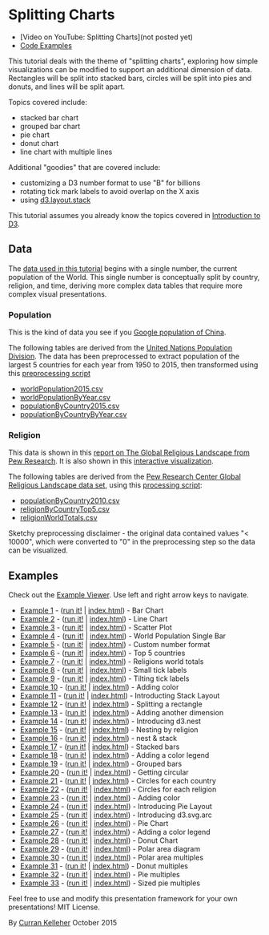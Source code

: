 # Splitting Charts

 * [Video on YouTube: Splitting Charts](not posted yet)
 * [Code Examples](http://curran.github.io/screencasts/splittingCharts/examples/viewer/#/)

This tutorial deals with the theme of "splitting charts", exploring how simple visualizations can be modified to support an additional dimension of data. Rectangles will be split into stacked bars, circles will be split into pies and donuts, and lines will be split apart.

Topics covered include:

 * stacked bar chart
 * grouped bar chart
 * pie chart
 * donut chart
 * line chart with multiple lines

Additional "goodies" that are covered include:

 * customizing a D3 number format to use "B" for billions
 * rotating tick mark labels to avoid overlap on the X axis
 * using [d3.layout.stack](https://github.com/mbostock/d3/wiki/Stack-Layout)

This tutorial assumes you already know the topics covered in [Introduction to D3](https://github.com/curran/screencasts/tree/gh-pages/introToD3).

## Data

The [data used in this tutorial](./datasets) begins with a single number, the current population of the World. This single number is conceptually split by country, religion, and time, deriving more complex data tables that require more complex visual presentations.

### Population

This is the kind of data you see if you [Google population of China](https://www.google.com/webhp?sourceid=chrome-instant&ion=1&espv=2&ie=UTF-8#q=population%20of%20china).

The following tables are derived from the [United Nations Population Division](http://esa.un.org/unpd/wpp/DVD/). The data has been preprocessed to extract population of the largest 5 countries for each year from 1950 to 2015, then transformed using this [preprocessing script](https://github.com/curran/data/blob/gh-pages/un/population/2015Extract/process.js)

 * [worldPopulation2015.csv](https://github.com/curran/screencasts/blob/gh-pages/splittingCharts/datasets/worldPopulation2015.csv)
 * [worldPopulationByYear.csv](https://github.com/curran/screencasts/blob/gh-pages/splittingCharts/datasets/worldPopulationByYear.csv)
 * [populationByCountry2015.csv](https://github.com/curran/screencasts/blob/gh-pages/splittingCharts/datasets/populationByCountry2015.csv)
 * [populationByCountryByYear.csv](https://github.com/curran/screencasts/blob/gh-pages/splittingCharts/datasets/populationByCountryByYear.csv)

### Religion

This data is shown in this [report on The Global Religious Landscape from Pew Research](http://www.pewforum.org/2012/12/18/global-religious-landscape-exec/). It is also shown in this [interactive visualization](http://www.globalreligiousfutures.org/explorer#/?subtopic=15&chartType=bar&year=2010&data_type=number&religious_affiliation=all&destination=to&countries=Worldwide&age_group=all&pdfMode=false).

The following tables are derived from the [Pew Research Center Global Religious Landscape data set](https://github.com/curran/data/tree/gh-pages/pew/religion), using this [processing script](https://github.com/curran/data/blob/gh-pages/pew/religion/processed/process.js):

 * [populationByCountry2010.csv](https://github.com/curran/screencasts/blob/gh-pages/splittingCharts/datasets/populationByCountry2010.csv)
 * [religionByCountryTop5.csv](https://github.com/curran/screencasts/blob/gh-pages/splittingCharts/datasets/religionByCountryTop5.csv)
 * [religionWorldTotals.csv](https://github.com/curran/screencasts/blob/gh-pages/splittingCharts/datasets/religionWorldTotals.csv)

Sketchy preprocessing disclaimer - the original data contained values "< 10000", which were converted to "0" in the preprocessing step so the data can be visualized.

## Examples

Check out the [Example Viewer](http://curran.github.io/screencasts/splittingCharts/examples/viewer/#/1). Use left and right arrow keys to navigate.

 * [Example 1](http://curran.github.io/screencasts/splittingCharts/examples/viewer/#/1) - ([run it!](http://curran.github.io/screencasts/splittingCharts/examples/code/snapshot01) | [index.html](http://curran.github.io/screencasts/splittingCharts/examples/viewer/#/1/index.html)) - Bar Chart
 * [Example 2](http://curran.github.io/screencasts/splittingCharts/examples/viewer/#/2) - ([run it!](http://curran.github.io/screencasts/splittingCharts/examples/code/snapshot02) | [index.html](http://curran.github.io/screencasts/splittingCharts/examples/viewer/#/2/index.html)) - Line Chart
 * [Example 3](http://curran.github.io/screencasts/splittingCharts/examples/viewer/#/3) - ([run it!](http://curran.github.io/screencasts/splittingCharts/examples/code/snapshot03) | [index.html](http://curran.github.io/screencasts/splittingCharts/examples/viewer/#/3/index.html)) - Scatter Plot
 * [Example 4](http://curran.github.io/screencasts/splittingCharts/examples/viewer/#/4) - ([run it!](http://curran.github.io/screencasts/splittingCharts/examples/code/snapshot04) | [index.html](http://curran.github.io/screencasts/splittingCharts/examples/viewer/#/4/index.html)) - World Population Single Bar
 * [Example 5](http://curran.github.io/screencasts/splittingCharts/examples/viewer/#/5) - ([run it!](http://curran.github.io/screencasts/splittingCharts/examples/code/snapshot05) | [index.html](http://curran.github.io/screencasts/splittingCharts/examples/viewer/#/5/index.html)) - Custom number format
 * [Example 6](http://curran.github.io/screencasts/splittingCharts/examples/viewer/#/6) - ([run it!](http://curran.github.io/screencasts/splittingCharts/examples/code/snapshot06) | [index.html](http://curran.github.io/screencasts/splittingCharts/examples/viewer/#/6/index.html)) - Top 5 countries
 * [Example 7](http://curran.github.io/screencasts/splittingCharts/examples/viewer/#/7) - ([run it!](http://curran.github.io/screencasts/splittingCharts/examples/code/snapshot07) | [index.html](http://curran.github.io/screencasts/splittingCharts/examples/viewer/#/7/index.html)) - Religions world totals
 * [Example 8](http://curran.github.io/screencasts/splittingCharts/examples/viewer/#/8) - ([run it!](http://curran.github.io/screencasts/splittingCharts/examples/code/snapshot08) | [index.html](http://curran.github.io/screencasts/splittingCharts/examples/viewer/#/8/index.html)) - Small tick labels
 * [Example 9](http://curran.github.io/screencasts/splittingCharts/examples/viewer/#/9) - ([run it!](http://curran.github.io/screencasts/splittingCharts/examples/code/snapshot09) | [index.html](http://curran.github.io/screencasts/splittingCharts/examples/viewer/#/9/index.html)) - Tilting tick labels
 * [Example 10](http://curran.github.io/screencasts/splittingCharts/examples/viewer/#/10) - ([run it!](http://curran.github.io/screencasts/splittingCharts/examples/code/snapshot10) | [index.html](http://curran.github.io/screencasts/splittingCharts/examples/viewer/#/10/index.html)) - Adding color
 * [Example 11](http://curran.github.io/screencasts/splittingCharts/examples/viewer/#/11) - ([run it!](http://curran.github.io/screencasts/splittingCharts/examples/code/snapshot11) | [index.html](http://curran.github.io/screencasts/splittingCharts/examples/viewer/#/11/index.html)) - Introducting Stack Layout
 * [Example 12](http://curran.github.io/screencasts/splittingCharts/examples/viewer/#/12) - ([run it!](http://curran.github.io/screencasts/splittingCharts/examples/code/snapshot12) | [index.html](http://curran.github.io/screencasts/splittingCharts/examples/viewer/#/12/index.html)) - Splitting a rectangle
 * [Example 13](http://curran.github.io/screencasts/splittingCharts/examples/viewer/#/13) - ([run it!](http://curran.github.io/screencasts/splittingCharts/examples/code/snapshot13) | [index.html](http://curran.github.io/screencasts/splittingCharts/examples/viewer/#/13/index.html)) - Adding another dimension
 * [Example 14](http://curran.github.io/screencasts/splittingCharts/examples/viewer/#/14) - ([run it!](http://curran.github.io/screencasts/splittingCharts/examples/code/snapshot14) | [index.html](http://curran.github.io/screencasts/splittingCharts/examples/viewer/#/14/index.html)) - Introducing d3.nest
 * [Example 15](http://curran.github.io/screencasts/splittingCharts/examples/viewer/#/15) - ([run it!](http://curran.github.io/screencasts/splittingCharts/examples/code/snapshot15) | [index.html](http://curran.github.io/screencasts/splittingCharts/examples/viewer/#/15/index.html)) - Nesting by religion
 * [Example 16](http://curran.github.io/screencasts/splittingCharts/examples/viewer/#/16) - ([run it!](http://curran.github.io/screencasts/splittingCharts/examples/code/snapshot16) | [index.html](http://curran.github.io/screencasts/splittingCharts/examples/viewer/#/16/index.html)) - nest & stack
 * [Example 17](http://curran.github.io/screencasts/splittingCharts/examples/viewer/#/17) - ([run it!](http://curran.github.io/screencasts/splittingCharts/examples/code/snapshot17) | [index.html](http://curran.github.io/screencasts/splittingCharts/examples/viewer/#/17/index.html)) - Stacked bars
 * [Example 18](http://curran.github.io/screencasts/splittingCharts/examples/viewer/#/18) - ([run it!](http://curran.github.io/screencasts/splittingCharts/examples/code/snapshot18) | [index.html](http://curran.github.io/screencasts/splittingCharts/examples/viewer/#/18/index.html)) - Adding a color legend
 * [Example 19](http://curran.github.io/screencasts/splittingCharts/examples/viewer/#/19) - ([run it!](http://curran.github.io/screencasts/splittingCharts/examples/code/snapshot19) | [index.html](http://curran.github.io/screencasts/splittingCharts/examples/viewer/#/19/index.html)) - Grouped bars
 * [Example 20](http://curran.github.io/screencasts/splittingCharts/examples/viewer/#/20) - ([run it!](http://curran.github.io/screencasts/splittingCharts/examples/code/snapshot20) | [index.html](http://curran.github.io/screencasts/splittingCharts/examples/viewer/#/20/index.html)) - Getting circular
 * [Example 21](http://curran.github.io/screencasts/splittingCharts/examples/viewer/#/21) - ([run it!](http://curran.github.io/screencasts/splittingCharts/examples/code/snapshot21) | [index.html](http://curran.github.io/screencasts/splittingCharts/examples/viewer/#/21/index.html)) - Circles for each country
 * [Example 22](http://curran.github.io/screencasts/splittingCharts/examples/viewer/#/22) - ([run it!](http://curran.github.io/screencasts/splittingCharts/examples/code/snapshot22) | [index.html](http://curran.github.io/screencasts/splittingCharts/examples/viewer/#/22/index.html)) - Circles for each religion
 * [Example 23](http://curran.github.io/screencasts/splittingCharts/examples/viewer/#/23) - ([run it!](http://curran.github.io/screencasts/splittingCharts/examples/code/snapshot23) | [index.html](http://curran.github.io/screencasts/splittingCharts/examples/viewer/#/23/index.html)) - Adding color
 * [Example 24](http://curran.github.io/screencasts/splittingCharts/examples/viewer/#/24) - ([run it!](http://curran.github.io/screencasts/splittingCharts/examples/code/snapshot24) | [index.html](http://curran.github.io/screencasts/splittingCharts/examples/viewer/#/24/index.html)) - Introducing Pie Layout
 * [Example 25](http://curran.github.io/screencasts/splittingCharts/examples/viewer/#/25) - ([run it!](http://curran.github.io/screencasts/splittingCharts/examples/code/snapshot25) | [index.html](http://curran.github.io/screencasts/splittingCharts/examples/viewer/#/25/index.html)) - Introducing d3.svg.arc
 * [Example 26](http://curran.github.io/screencasts/splittingCharts/examples/viewer/#/26) - ([run it!](http://curran.github.io/screencasts/splittingCharts/examples/code/snapshot26) | [index.html](http://curran.github.io/screencasts/splittingCharts/examples/viewer/#/26/index.html)) - Pie Chart
 * [Example 27](http://curran.github.io/screencasts/splittingCharts/examples/viewer/#/27) - ([run it!](http://curran.github.io/screencasts/splittingCharts/examples/code/snapshot27) | [index.html](http://curran.github.io/screencasts/splittingCharts/examples/viewer/#/27/index.html)) - Adding a color legend
 * [Example 28](http://curran.github.io/screencasts/splittingCharts/examples/viewer/#/28) - ([run it!](http://curran.github.io/screencasts/splittingCharts/examples/code/snapshot28) | [index.html](http://curran.github.io/screencasts/splittingCharts/examples/viewer/#/28/index.html)) - Donut Chart
 * [Example 29](http://curran.github.io/screencasts/splittingCharts/examples/viewer/#/29) - ([run it!](http://curran.github.io/screencasts/splittingCharts/examples/code/snapshot29) | [index.html](http://curran.github.io/screencasts/splittingCharts/examples/viewer/#/29/index.html)) - Polar area diagram
 * [Example 30](http://curran.github.io/screencasts/splittingCharts/examples/viewer/#/30) - ([run it!](http://curran.github.io/screencasts/splittingCharts/examples/code/snapshot30) | [index.html](http://curran.github.io/screencasts/splittingCharts/examples/viewer/#/30/index.html)) - Polar area multiples
 * [Example 31](http://curran.github.io/screencasts/splittingCharts/examples/viewer/#/31) - ([run it!](http://curran.github.io/screencasts/splittingCharts/examples/code/snapshot31) | [index.html](http://curran.github.io/screencasts/splittingCharts/examples/viewer/#/31/index.html)) - Donut multiples
 * [Example 32](http://curran.github.io/screencasts/splittingCharts/examples/viewer/#/32) - ([run it!](http://curran.github.io/screencasts/splittingCharts/examples/code/snapshot32) | [index.html](http://curran.github.io/screencasts/splittingCharts/examples/viewer/#/32/index.html)) - Pie multiples
 * [Example 33](http://curran.github.io/screencasts/splittingCharts/examples/viewer/#/33) - ([run it!](http://curran.github.io/screencasts/splittingCharts/examples/code/snapshot33) | [index.html](http://curran.github.io/screencasts/splittingCharts/examples/viewer/#/33/index.html)) - Sized pie multiples

Feel free to use and modify this presentation framework for your own presentations! MIT License.

By [Curran Kelleher](https://github.com/curran/portfolio) October 2015
